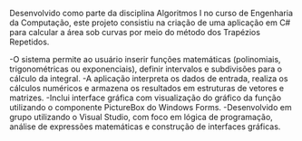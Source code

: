 Desenvolvido como parte da disciplina Algoritmos I no curso de Engenharia da Computação, este projeto consistiu na criação de uma aplicação em C# para calcular a área sob curvas por meio do método dos Trapézios Repetidos.

-O sistema permite ao usuário inserir funções matemáticas (polinomiais, trigonométricas ou exponenciais), definir intervalos e subdivisões para o cálculo da integral.
-A aplicação interpreta os dados de entrada, realiza os cálculos numéricos e armazena os resultados em estruturas de vetores e matrizes.
-Inclui interface gráfica com visualização do gráfico da função utilizando o componente PictureBox do Windows Forms.
-Desenvolvido em grupo utilizando o Visual Studio, com foco em lógica de programação, análise de expressões matemáticas e construção de interfaces gráficas.
